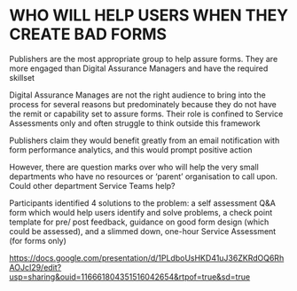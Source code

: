 # WHO WILL HELP USERS WHEN THEY CREATE BAD FORMS

Publishers are the most appropriate group to help assure forms. They are more engaged than Digital Assurance Managers and have the required skillset

Digital Assurance Manages are not the right audience to bring into the process for several reasons but predominately because they do not have the remit or capability set to assure forms. Their role is confined to Service Assessments only and often struggle to think outside this framework

Publishers claim they would benefit greatly from an email notification with form performance analytics, and this would prompt positive action 

However, there are question marks over who will help the very small departments who have no resources or ‘parent’ organisation to call upon. Could other department Service Teams help? 

Participants identified 4 solutions to the problem: a self assessment Q&A form which would help users identify and solve problems, a check point template for pre/ post feedback, guidance on good form design (which could be assessed), and a slimmed down, one-hour Service Assessment (for forms only)

https://docs.google.com/presentation/d/1PLdboUsHKD41uJ36ZKRdOQ6RhAOJcI29/edit?usp=sharing&ouid=116661804351516042654&rtpof=true&sd=true
